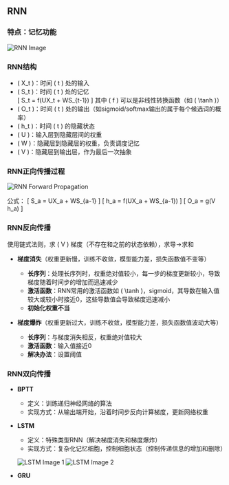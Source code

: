 ## RNN
### 特点：记忆功能

![RNN Image](https://github.com/user-attachments/assets/9f67d2d3-d7f9-465a-808a-4f3a0b2da26c)

### RNN结构
- \( X_t \)：时间 \( t \) 处的输入
- \( S_t \)：时间 \( t \) 处的记忆  
  \[
  S_t = f(UX_t + WS_{t-1})
  \]
  其中 \( f \) 可以是非线性转换函数（如 \( \tanh \)）
- \( O_t \)：时间 \( t \) 处的输出（如sigmoid/softmax输出的属于每个候选词的概率）
- \( h_t \)：时间 \( t \) 的隐藏状态
- \( U \)：输入层到隐藏层间的权重
- \( W \)：隐藏层到隐藏层的权重，负责调度记忆
- \( V \)：隐藏层到输出层，作为最后一次抽象

### RNN正向传播过程

![RNN Forward Propagation](https://github.com/user-attachments/assets/87f8a953-16ec-4962-9c89-c5f703ea09e4)

公式：
\[
S_a = UX_a + WS_{a-1}
\]
\[
h_a = f(UX_a + WS_{a-1})
\]
\[
O_a = g(V h_a)
\]

### RNN反向传播
使用链式法则，求 \( V \) 梯度（不存在和之前的状态依赖），求导->求和

- **梯度消失**（权重更新慢，训练不收敛，模型能力差，损失函数值不变等）
   - **长序列**：处理长序列时，权重绝对值较小，每一步的梯度更新较小，导致梯度随着时间步的增加而迅速减少
   - **激活函数**：RNN常用的激活函数如 \( \tanh \)，sigmoid，其导数在输入值较大或较小时接近0，这些导数值会导致梯度迅速减小
   - **初始化权重不当**
   
- **梯度爆炸**（权重更新过大，训练不收敛，模型能力差，损失函数值波动大等）
   - **长序列**：与梯度消失相反，权重绝对值较大
   - **激活函数**：输入值接近0
   - **解决办法**：设置阈值

### RNN双向传播
- **BPTT**
   - 定义：训练递归神经网络的算法
   - 实现方式：从输出端开始，沿着时间步反向计算梯度，更新网络权重

- **LSTM**
   - 定义：特殊类型RNN（解决梯度消失和梯度爆炸）
   - 实现方式：复杂化记忆细胞，控制细胞状态（控制传递信息的增加和删除）

   ![LSTM Image 1](https://github.com/user-attachments/assets/3df7ffae-4214-4c1d-bd44-2e28445f1168)
   ![LSTM Image 2](https://github.com/user-attachments/assets/9f116411-02ca-43e6-8e30-ead9b6736ccb)

- **GRU**
